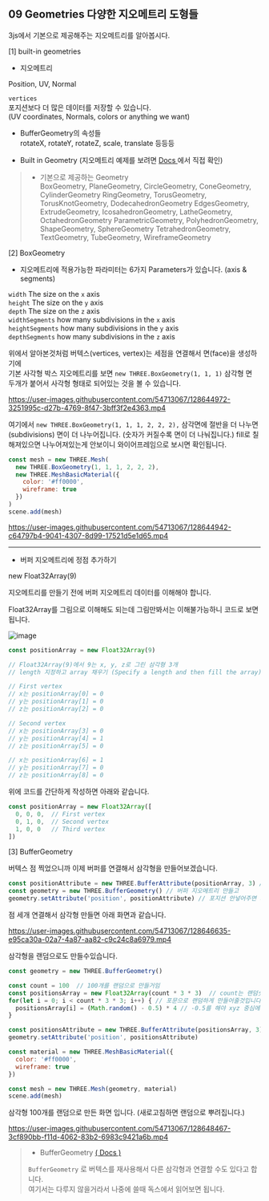 ## 09 Geometries 다양한 지오메트리 도형들

3js에서 기본으로 제공해주는 지오메트리를 알아봅시다.

[1] built-in geometries

- 지오메트리

Position, UV, Normal

`vertices`  
포지션보다 더 많은 데이터를 저장할 수 있습니다.  
(UV coordinates, Normals, colors or anything we want)

- BufferGeometry의 속성들  
rotateX, rotateY, rotateZ, scale, translate 등등등

- Built in Geometry (지오메트리 예제를 보려면 [ Docs ](https://threejs.org/docs/index.html?q=geometry#api/en/geometries/BoxGeometry) 에서 직접 확인)

> - 기본으로 제공하는 Geometry  
BoxGeometry, PlaneGeometry, CircleGeometry, ConeGeometry, CylinderGeometry
RingGeometry, TorusGeometry, TorusKnotGeometry, DodecahedronGeometry
EdgesGeometry, ExtrudeGeometry, IcosahedronGeometry, LatheGeometry, OctahedronGeometry
ParametricGeometry, PolyhedronGeometry, ShapeGeometry, SphereGeometry
TetrahedronGeometry, TextGeometry, TubeGeometry, WireframeGeometry

[2] BoxGeometry

- 지오메트리에 적용가능한 파라미터는 6가지 Parameters가 있습니다. (axis & segments)  

`width` The size on the `x` axis  
`height` The size on the `y` axis  
`depth` The size on the `z` axis  
`widthSegments` how many subdivisions in the `x` axis  
`heightSegments` how many subdivisions in the `y` axis  
`depthSegments` how many subdivisions in the `z` axis

위에서 알아본것처럼 버텍스(vertices, vertex)는 세점을 연결해서 면(face)을 생성하기에  
기본 사각형 박스 지오메트리를 보면 `new THREE.BoxGeometry(1, 1, 1)` 삼각형 면  
두개가 붙어서 사각형 형태로 되어있는 것을 볼 수 있습니다.

https://user-images.githubusercontent.com/54713067/128644972-3251995c-d27b-4769-8f47-3bff3f2e4363.mp4


여기에서 `new THREE.BoxGeometry(1, 1, 1, 2, 2, 2),` 삼각면에 절반을 더 나누면 (subdivisions) 면이 더 나누어집니다. (숫자가 커질수록 면이 더 나눠집니다.)
fill로 칠해져있으면 나누어져있는게 안보이니 와이어프레임으로 보시면 확인됩니다.

```js
const mesh = new THREE.Mesh(
  new THREE.BoxGeometry(1, 1, 1, 2, 2, 2),
  new THREE.MeshBasicMaterial({
    color: '#ff0000',
    wireframe: true
  })
)
scene.add(mesh)
```

https://user-images.githubusercontent.com/54713067/128644942-c64797b4-9041-4307-8d99-17521d5e1d65.mp4

<hr/>

- 버퍼 지오메트리에 정점 추가하기

new Float32Array(9)

지오메트리를 만들기 전에 버퍼 지오메트리 데이터를 이해해야 합니다.

Float32Array를 그림으로 이해해도 되는데 그림만봐서는 이해불가능하니 코드로 보면됩니다.

![image](https://user-images.githubusercontent.com/54713067/128646192-e28d2909-8382-46c6-8402-6d392e04dce9.png)

```js
const positionArray = new Float32Array(9)

// Float32Array(9)에서 9는 x, y, z로 그린 삼각형 3개
// length 지정하고 array 채우기 (Specify a length and then fill the array)

// First vertex
// x는 positionArray[0] = 0
// y는 positionArray[1] = 0
// z는 positionArray[2] = 0

// Second vertex
// x는 positionArray[3] = 0
// y는 positionArray[4] = 1
// z는 positionArray[5] = 0

// x는 positionArray[6] = 1
// y는 positionArray[7] = 0
// z는 positionArray[8] = 0
```

위에 코드를 간단하게 작성하면 아래와 같습니다.

```js
const positionArray = new Float32Array([
  0, 0, 0,  // First vertex
  0, 1, 0,  // Second vertex
  1, 0, 0   // Third vertex
])
```

[3] BufferGeometry

버텍스 점 찍었으니까 이제 버퍼를 연결해서 삼각형을 만들어보겠습니다.

```js
const positionAttribute = new THREE.BufferAttribute(positionArray, 3) // 버텍스 연결해서
const geometry = new THREE.BufferGeometry() // 버퍼 지오메트리 만들고
geometry.setAttribute('position', positionAttribute) // 포지션 안넣어주면 화면에 안보입니다.
```

점 세개 연결해서 삼각형 만들면 아래 화면과 같습니다.

https://user-images.githubusercontent.com/54713067/128646635-e95ca30a-02a7-4a87-aa82-c9c24c8a6979.mp4

삼각형을 랜덤으로도 만들수있습니다.

```js
const geometry = new THREE.BufferGeometry()

const count = 100  // 100개를 랜덤으로 만들거임
const positionsArray = new Float32Array(count * 3 * 3)  // count는 랜덤숫자 * 3은 vertex이고 * 3은 value입니다.
for(let i = 0; i < count * 3 * 3; i++) { // 포문으로 랜덤하게 만들어줄것입니다.
  positionsArray[i] = (Math.random() - 0.5) * 4 // -0.5를 해야 xyz 중심에서부터 랜덤으로 뿌려짐 * 4는 숫자가 커질수록 카메라에 가까이 확대됩니다.
}

const positionsAttribute = new THREE.BufferAttribute(positionsArray, 3)  
geometry.setAttribute('position', positionsAttribute)

const material = new THREE.MeshBasicMaterial({
  color: '#ff0000',
  wireframe: true
})

const mesh = new THREE.Mesh(geometry, material)
scene.add(mesh)
```

삼각형 100개를 랜덤으로 만든 화면 입니다. (새로고침하면 랜덤으로 뿌려집니다.)

https://user-images.githubusercontent.com/54713067/128648467-3cf890bb-f11d-4062-83b2-6983c9421a6b.mp4


> - BufferGeometry [( Docs )](https://threejs.org/docs/index.html?q=geometry#api/en/core/BufferGeometry)
> 
> `BufferGeometry` 로 버텍스를 재사용해서 다른 삼각형과 연결할 수도 있다고 합니다.  
여기서는 다루지 않을거라서 나중에 쓸때 독스에서 읽어보면 됩니다.
> 





